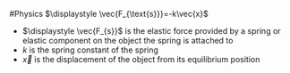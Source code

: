 #Physics
$\displaystyle \vec{F_{\text{s}}}=-k\vec{x}$
* $\displaystyle \vec{F_{s}}$ is the elastic force provided by a spring or elastic component on the object the spring is attached to
* $\displaystyle k$ is the spring constant of the spring
* $\displaystyle \vec{x}$ is the displacement of the object from its equilibrium position